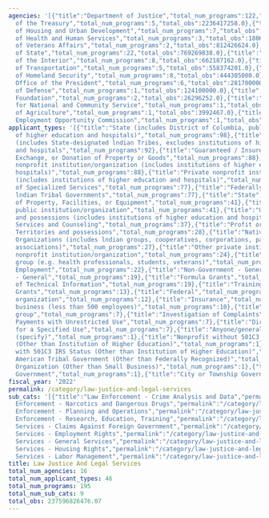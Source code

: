 ```yaml
---
agencies: '[{"title":"Department of Justice","total_num_programs":122,"total_obs":5621837647.0},{"title":"Department
  of the Treasury","total_num_programs":5,"total_obs":2236417258.0},{"title":"Department
  of Housing and Urban Development","total_num_programs":7,"total_obs":2064671557.0},{"title":"Department
  of Health and Human Services","total_num_programs":3,"total_obs":1806873431.0},{"title":"Department
  of Veterans Affairs","total_num_programs":2,"total_obs":812426624.0},{"title":"Department
  of State","total_num_programs":22,"total_obs":769269838.0},{"title":"Department
  of the Interior","total_num_programs":8,"total_obs":662187162.0},{"title":"Department
  of Transportation","total_num_programs":5,"total_obs":558374201.0},{"title":"Department
  of Homeland Security","total_num_programs":8,"total_obs":444305000.0},{"title":"Executive
  Office of the President","total_num_programs":6,"total_obs":281700000.0},{"title":"Department
  of Defense","total_num_programs":1,"total_obs":124100000.0},{"title":"Inter-American
  Foundation","total_num_programs":2,"total_obs":26296252.0},{"title":"Corporation
  for National and Community Service","total_num_programs":1,"total_obs":22376854.0},{"title":"Department
  of Agriculture","total_num_programs":1,"total_obs":3992467.0},{"title":"Denali Commission","total_num_programs":1,"total_obs":0.0},{"title":"Equal
  Employment Opportunity Commission","total_num_programs":1,"total_obs":0.0}]'
applicant_types: '[{"title":"State (includes District of Columbia, public institutions
  of higher education and hospitals)","total_num_programs":98},{"title":"Direct Loans","total_num_programs":98},{"title":"Local
  (includes State-designated lndian Tribes, excludes institutions of higher education
  and hospitals","total_num_programs":92},{"title":"Guaranteed / Insured Loans","total_num_programs":92},{"title":"Sale,
  Exchange, or Donation of Property or Goods","total_num_programs":88},{"title":"Public
  nonprofit institution/organization (includes institutions of higher education and
  hospitals)","total_num_programs":88},{"title":"Private nonprofit institution/organization
  (includes institutions of higher education and hospitals)","total_num_programs":87},{"title":"Provision
  of Specialized Services","total_num_programs":77},{"title":"Federally Recognized
  lndian Tribal Governments","total_num_programs":77},{"title":"State","total_num_programs":45},{"title":"Use
  of Property, Facilities, or Equipment","total_num_programs":41},{"title":"Other
  public institution/organization","total_num_programs":41},{"title":"U.S. Territories
  and possessions (includes institutions of higher education and hospitals)","total_num_programs":37},{"title":"Advisory
  Services and Counseling","total_num_programs":37},{"title":"Profit organization","total_num_programs":32},{"title":"U.S.
  Territories and possessions","total_num_programs":28},{"title":"Native American
  Organizations (includes lndian groups, cooperatives, corporations, partnerships,
  associations)","total_num_programs":27},{"title":"Other private institutions/organizations","total_num_programs":26},{"title":"Quasi-public
  nonprofit institution/organization","total_num_programs":24},{"title":"Specialized
  group (e.g. health professionals, students, veterans)","total_num_programs":22},{"title":"Federal
  Employment","total_num_programs":22},{"title":"Non-Government - General","total_num_programs":19},{"title":"Government
  - General","total_num_programs":19},{"title":"Formula Grants","total_num_programs":19},{"title":"Dissemination
  of Technical Information","total_num_programs":19},{"title":"Training","total_num_programs":18},{"title":"Individual/Family","total_num_programs":18},{"title":"Project
  Grants","total_num_programs":13},{"title":"Federal","total_num_programs":13},{"title":"Sponsored
  organization","total_num_programs":12},{"title":"Insurance","total_num_programs":12},{"title":"Small
  business (less than 500 employees)","total_num_programs":10},{"title":"Minority
  group","total_num_programs":7},{"title":"Investigation of Complaints","total_num_programs":7},{"title":"Intrastate","total_num_programs":7},{"title":"Interstate","total_num_programs":7},{"title":"Direct
  Payments with Unrestricted Use","total_num_programs":7},{"title":"Direct Payments
  for a Specified Use","total_num_programs":7},{"title":"Anyone/general public","total_num_programs":7},{"title":"Other
  (specify)","total_num_programs":1},{"title":"Nonprofit without 501C3 IRS Status
  (Other than Institution of Higher Education)","total_num_programs":1},{"title":"Nonprofit
  with 501C3 IRS Status (Other than Institution of Higher Education)","total_num_programs":1},{"title":"Indian/Native
  American Tribal Government (Other than Federally Recognized)","total_num_programs":1},{"title":"For-Profit
  Organization (Other than Small Business)","total_num_programs":1},{"title":"County
  Government","total_num_programs":1},{"title":"City or Township Government","total_num_programs":1}]'
fiscal_year: '2022'
permalink: /category/law-justice-and-legal-services
sub_cats: '[{"title":"Law Enforcement - Crime Analysis and Data","permalink":"/category/law-justice-and-legal-services/law-enforcement---crime-analysis-and-data","total_num_programs":59,"total_obs":3139530542.21},{"title":"Law
  Enforcement - Narcotics and Dangerous Drugs","permalink":"/category/law-justice-and-legal-services/law-enforcement---narcotics-and-dangerous-drugs","total_num_programs":24,"total_obs":2814078034.21},{"title":"Law
  Enforcement - Planning and Operations","permalink":"/category/law-justice-and-legal-services/law-enforcement---planning-and-operations","total_num_programs":91,"total_obs":7690336365.21},{"title":"Law
  Enforcement - Research, Education, Training","permalink":"/category/law-justice-and-legal-services/law-enforcement---research--education--training","total_num_programs":102,"total_obs":4399304341.8},{"title":"Legal
  Services - Claims Against Foreign Government","permalink":"/category/law-justice-and-legal-services/legal-services---claims-against-foreign-government","total_num_programs":12,"total_obs":120177642.0},{"title":"Legal
  Services - Employment Rights","permalink":"/category/law-justice-and-legal-services/legal-services---employment-rights","total_num_programs":13,"total_obs":156745704.0},{"title":"Legal
  Services - General Services","permalink":"/category/law-justice-and-legal-services/legal-services---general-services","total_num_programs":53,"total_obs":3868766101.0},{"title":"Legal
  Services - Housing Rights","permalink":"/category/law-justice-and-legal-services/legal-services---housing-rights","total_num_programs":19,"total_obs":1091815228.0},{"title":"Legal
  Services - Labor Management","permalink":"/category/law-justice-and-legal-services/legal-services---labor-management","total_num_programs":12,"total_obs":120177642.0}]'
title: Law Justice And Legal Services
total_num_agencies: 16
total_num_applicant_types: 46
total_num_programs: 195
total_num_sub_cats: 9
total_obs: 237596826476.07
---
```

